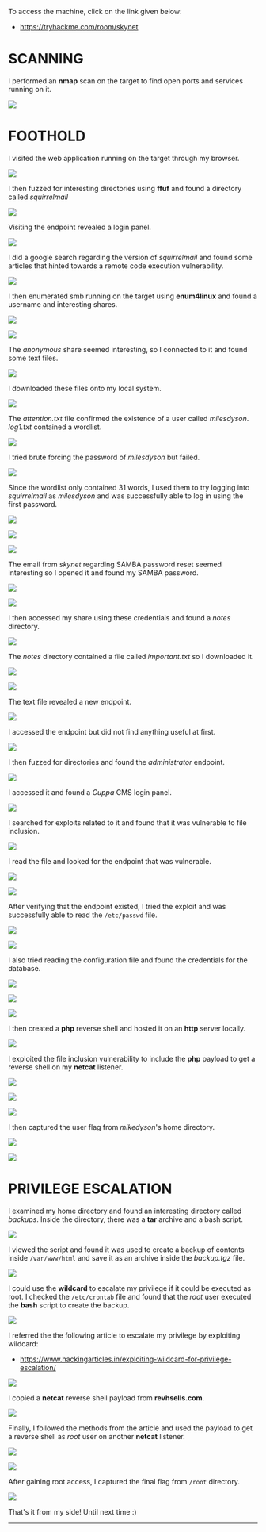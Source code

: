 To access the machine, click on the link given below:
- https://tryhackme.com/room/skynet

# SCANNING

I performed an **nmap** scan on the target to find open ports and services running on it.

![](IMAGES/1.png)

# FOOTHOLD

I visited the web application running on the target through my browser.

![](IMAGES/2.png)

I then fuzzed for interesting directories using **ffuf** and found a directory called *squirrelmail*

![](IMAGES/3.png)

Visiting the endpoint revealed a login panel.

![](IMAGES/4.png)

I did a google search regarding the version of *squirrelmail* and found some articles that hinted towards a remote code execution vulnerability.

![](IMAGES/5.png)

I then enumerated smb running on the target using **enum4linux** and found a username and interesting shares.

![](IMAGES/6.png)

![](IMAGES/7.png)

The *anonymous* share seemed interesting, so I connected to it and found some text files.

![](IMAGES/8.png)

I downloaded these files onto my local system.

![](IMAGES/9.png)

The *attention.txt* file confirmed the existence of a user called *milesdyson*. *log1.txt* contained a wordlist.

![](IMAGES/10.png)

I tried brute forcing the password of *milesdyson* but failed.

![](IMAGES/11.png)

Since the wordlist only contained 31 words, I used them to try logging into *squirrelmail* as *milesdyson* and was successfully able to log in using the first password. 

![](IMAGES/12.png)

![](IMAGES/13.png)

![](IMAGES/14.png)

The email from *skynet* regarding SAMBA password reset seemed interesting so I opened it and found my SAMBA password.

![](IMAGES/15.png)

![](IMAGES/16.png)

I then accessed my share using these credentials and found a *notes* directory.

![](IMAGES/17.png)

The *notes* directory contained a file called *important.txt* so I downloaded it.

![](IMAGES/18.png)

![](IMAGES/19.png)

The text file revealed a new endpoint.

![](IMAGES/20.png)

I accessed the endpoint but did not find anything useful at first.

![](IMAGES/21.png)

I then fuzzed for directories and found the *administrator* endpoint.

![](IMAGES/22.png)

I accessed it and found a *Cuppa* CMS login panel.

![](IMAGES/23.png)

I searched for exploits related to it and found that it was vulnerable to file inclusion.

![](IMAGES/24.png)

I read the file and looked for the endpoint that was vulnerable.

![](IMAGES/25.png)

![](IMAGES/26.png)

After verifying that the endpoint existed, I tried the exploit and was successfully able to read the `/etc/passwd` file.

![](IMAGES/27.png)

![](IMAGES/28.png)

I also tried reading the configuration file and found the credentials for the database.

![](IMAGES/29.png)

![](IMAGES/30.png)

![](IMAGES/31.png)

I then created a **php** reverse shell and hosted it on an **http** server locally.

![](IMAGES/32.png)

I exploited the file inclusion vulnerability to include the **php** payload to get a reverse shell on my **netcat** listener.

![](IMAGES/33.png)

![](IMAGES/34.png)

![](IMAGES/35.png)

I then captured the user flag from *mikedyson*'s home directory.

![](IMAGES/36.png)

![](IMAGES/37.png)

# PRIVILEGE ESCALATION

I examined my home directory and found an interesting directory called *backups*. Inside the directory, there was a **tar** archive and a bash script.

![](IMAGES/38.png)

I viewed the script and found it was used to create a backup of contents inside `/var/www/html` and save it as an archive inside the *backup.tgz* file.

![](IMAGES/39.png)

I could use the **wildcard** to escalate my privilege if it could be executed as root. I checked the `/etc/crontab` file and found that the *root* user executed the **bash** script to create the backup.

![](IMAGES/40.png)

I referred the the following article to escalate my privilege by exploiting wildcard:
- https://www.hackingarticles.in/exploiting-wildcard-for-privilege-escalation/

![](IMAGES/41.png)

I copied a **netcat** reverse shell payload from **revhsells.com**.

![](IMAGES/42.png)

Finally, I followed the methods from the article and used the payload to get a reverse shell as *root* user on another **netcat** listener.

![](IMAGES/43.png)

![](IMAGES/44.png)

After gaining root access, I captured the final flag from `/root` directory.

![](IMAGES/45.png)

That's it from my side! Until next time :)

---